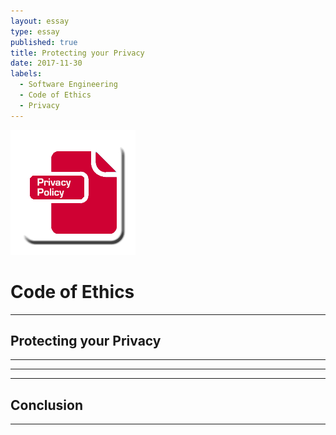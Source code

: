 ```yaml
---
layout: essay
type: essay
published: true
title: Protecting your Privacy
date: 2017-11-30
labels:
  - Software Engineering
  - Code of Ethics
  - Privacy
---
```


<img class="ui medium left floated image" src="../images/privacy.png">

# Code of Ethics

 

<hr>

## Protecting your Privacy



<hr>



<hr>



<hr>
	
## Conclusion



<hr>
